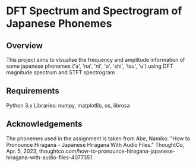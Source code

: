 # DFT Spectrum and Spectrogram of Japanese Phonemes

## Overview
This project aims to visualise the frequency and amplitude information of some japanese phonemes ('a', 'na', 'ni', 'o', 'shi', 'tsu', 'u') using DFT magnitude spectrum and STFT spectrogram

## Requirements
Python 3.x Libraries: numpy, matplotlib, os, librosa

## Acknowledgements
The phonemes used in the assignment is taken from
  Abe, Namiko. "How to Pronounce Hiragana - Japanese Hiragana With Audio Files." ThoughtCo, Apr. 5, 2023, thoughtco.com/how-to-pronounce-hiragana-japanese-hiragana-with-audio-files-4077351.
